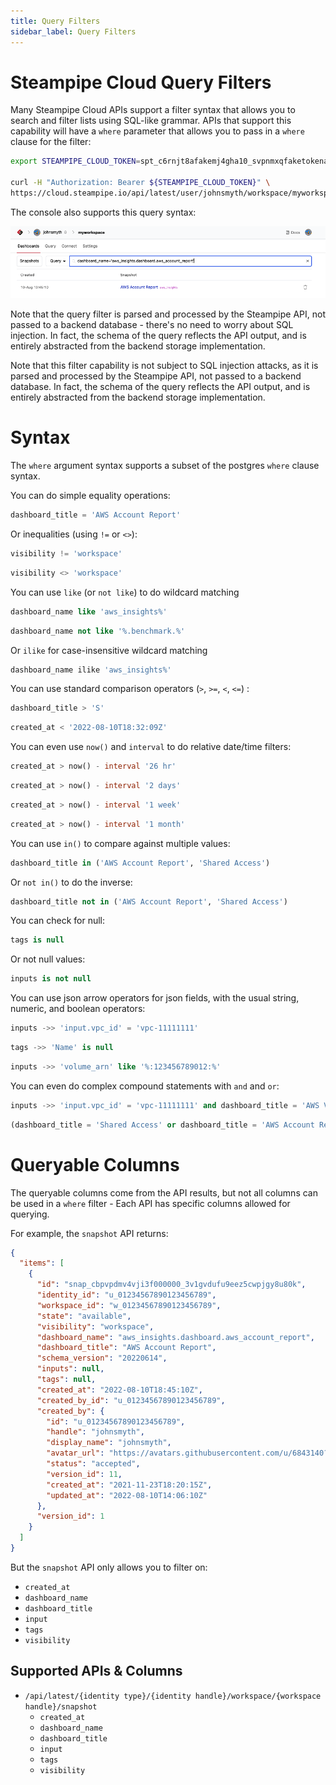 ```yaml
---
title: Query Filters
sidebar_label: Query Filters
---
```


# Steampipe Cloud Query Filters

Many Steampipe Cloud APIs support a filter syntax that allows you to search and filter lists using SQL-like grammar.  APIs that support this capability will have a `where` parameter that allows you to pass in a `where` clause for the filter:

```bash
export STEAMPIPE_CLOUD_TOKEN=spt_c6rnjt8afakemj4gha10_svpnmxqfaketokenad431k

curl -H "Authorization: Bearer ${STEAMPIPE_CLOUD_TOKEN}" \
https://cloud.steampipe.io/api/latest/user/johnsmyth/workspace/myworkspace/snapshot?where="dashboard_name='aws_insights.dashboard.aws_account_report'" 
```


The console also supports this query syntax:

<img src="/images/docs/cloud/api_filter_query_ex1.png" width="600pt"/>
<br />


Note that the query filter is parsed and processed by the Steampipe API, not passed to a backend database - there's no need to worry about SQL injection.  In fact, the schema of the query reflects the API output, and is entirely abstracted from the backend storage implementation.


Note that this filter capability is not subject to SQL injection attacks, as it is parsed and processed by the Steampipe API, not passed to a backend database.  In fact, the schema of the query reflects the API output, and is entirely abstracted from the backend storage implementation.


# Syntax

The `where` argument syntax supports a subset of the postgres `where` clause syntax. 

You can do simple equality operations:
```sql
dashboard_title = 'AWS Account Report'
```

Or inequalities (using `!=` or `<>`):
```sql
visibility != 'workspace'
```
```sql
visibility <> 'workspace'
```

You can use `like` (or `not like`) to do wildcard matching
```sql
dashboard_name like 'aws_insights%'
```
```sql
dashboard_name not like '%.benchmark.%'
```

Or `ilike` for case-insensitive wildcard matching
```sql
dashboard_name ilike 'aws_insights%'
```

You can use standard comparison operators (`>`, `>=`, `<`, `<=`) \:

```sql
dashboard_title > 'S'
```
```sql
created_at < '2022-08-10T18:32:09Z'
```


You can even use `now()` and `interval` to do relative date/time filters:
```sql
created_at > now() - interval '26 hr'
```
```sql
created_at > now() - interval '2 days'
```
```sql
created_at > now() - interval '1 week'
```
```sql
created_at > now() - interval '1 month'
```


<!--
Boolean
```sql 
!!! We dont have any Boolean fields currently
```
<-->

You can use `in()` to compare against multiple values:
```sql
dashboard_title in ('AWS Account Report', 'Shared Access')
```

Or `not in()` to do the inverse:
```sql
dashboard_title not in ('AWS Account Report', 'Shared Access')
```

You can check for null:
```sql
tags is null
```

Or  not null values:
```sql
inputs is not null
```

You can use json arrow operators for json fields, with the usual string, numeric, and boolean operators:
```sql
inputs ->> 'input.vpc_id' = 'vpc-11111111'
```
```sql
tags ->> 'Name' is null
```
```sql
inputs ->> 'volume_arn' like '%:123456789012:%'
```

You can even do complex compound statements with `and` and  `or`:
```sql
inputs ->> 'input.vpc_id' = 'vpc-11111111' and dashboard_title = 'AWS VPC Detail'
```
```sql
(dashboard_title = 'Shared Access' or dashboard_title = 'AWS Account Report') and created_at > '2022-08-10T18:32:09Z' 
```

# Queryable Columns
The queryable columns come from the API results, but not all columns can be used in a `where` filter - Each API has specific columns allowed for querying. 

For example, the `snapshot` API returns:

```json
{
  "items": [
    {
      "id": "snap_cbpvpdmv4vji3f000000_3v1gvdufu9eez5cwpjgy8u80k",
      "identity_id": "u_01234567890123456789",
      "workspace_id": "w_01234567890123456789",
      "state": "available",
      "visibility": "workspace",
      "dashboard_name": "aws_insights.dashboard.aws_account_report",
      "dashboard_title": "AWS Account Report",
      "schema_version": "20220614",
      "inputs": null,
      "tags": null,
      "created_at": "2022-08-10T18:45:10Z",
      "created_by_id": "u_01234567890123456789",
      "created_by": {
        "id": "u_01234567890123456789",
        "handle": "johnsmyth",
        "display_name": "johnsmyth",
        "avatar_url": "https://avatars.githubusercontent.com/u/6843140?v=4",
        "status": "accepted",
        "version_id": 11,
        "created_at": "2021-11-23T18:20:15Z",
        "updated_at": "2022-08-10T14:06:10Z"
      },
      "version_id": 1
    }
  ]
}
```

But the `snapshot` API only allows you to filter on:
  - `created_at`
  - `dashboard_name`
  - `dashboard_title`
  - `input`
  - `tags`
  - `visibility`


## Supported APIs & Columns

- `/api/latest/{identity type}/{identity handle}/workspace/{workspace handle}/snapshot`
  - `created_at`
  - `dashboard_name`
  - `dashboard_title`
  - `input`
  - `tags`
  - `visibility`
